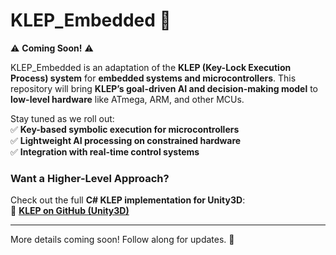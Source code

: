 # KLEP_Embedded 🚀

⚠️ **Coming Soon!** ⚠️  

KLEP_Embedded is an adaptation of the **KLEP (Key-Lock Execution Process) system** for **embedded systems and microcontrollers**. This repository will bring **KLEP’s goal-driven AI and decision-making model** to **low-level hardware** like ATmega, ARM, and other MCUs.  

Stay tuned as we roll out:  
✅ **Key-based symbolic execution for microcontrollers**  
✅ **Lightweight AI processing on constrained hardware**  
✅ **Integration with real-time control systems**  

### **Want a Higher-Level Approach?**  
Check out the full **C# KLEP implementation for Unity3D**:  
🔗 **[KLEP on GitHub (Unity3D)](https://github.com/Roll4d4/KLEP)**  

---

More details coming soon! Follow along for updates. 🚀
